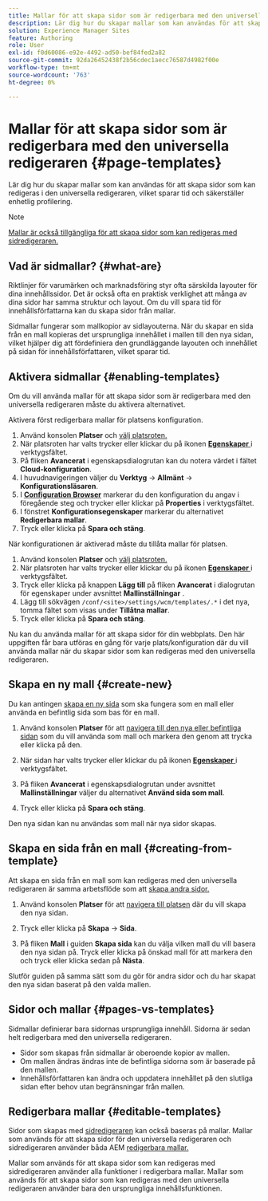 ```yaml
---
title: Mallar för att skapa sidor som är redigerbara med den universella redigeraren
description: Lär dig hur du skapar mallar som kan användas för att skapa sidor som kan redigeras i den universella redigeraren, vilket sparar tid och säkerställer enhetlig profilering.
solution: Experience Manager Sites
feature: Authoring
role: User
exl-id: f0d60086-e92e-4492-ad50-bef84fed2a82
source-git-commit: 92da26452438f2b56cdec1aecc76587d4982f00e
workflow-type: tm+mt
source-wordcount: '763'
ht-degree: 0%

---
```



# Mallar för att skapa sidor som är redigerbara med den universella redigeraren {#page-templates}

Lär dig hur du skapar mallar som kan användas för att skapa sidor som kan redigeras i den universella redigeraren, vilket sparar tid och säkerställer enhetlig profilering.

>[!NOTE]
>
>[Mallar är också tillgängliga för att skapa sidor som kan redigeras med sidredigeraren.](/help/sites-cloud/authoring/page-editor/templates.md)

## Vad är sidmallar? {#what-are}

Riktlinjer för varumärken och marknadsföring styr ofta särskilda layouter för dina innehållssidor. Det är också ofta en praktisk verklighet att många av dina sidor har samma struktur och layout. Om du vill spara tid för innehållsförfattarna kan du skapa sidor från mallar.

Sidmallar fungerar som mallkopior av sidlayouterna. När du skapar en sida från en mall kopieras det ursprungliga innehållet i mallen till den nya sidan, vilket hjälper dig att fördefiniera den grundläggande layouten och innehållet på sidan för innehållsförfattaren, vilket sparar tid.

## Aktivera sidmallar {#enabling-templates}

Om du vill använda mallar för att skapa sidor som är redigerbara med den universella redigeraren måste du aktivera alternativet.

Aktivera först redigerbara mallar för platsens konfiguration.

1. Använd konsolen **Platser** och [välj platsroten.](/help/sites-cloud/authoring/sites-console/introduction.md#selecting-resources)
1. När platsroten har valts trycker eller klickar du på ikonen [**Egenskaper** ](/help/sites-cloud/authoring/sites-console/page-properties.md) i verktygsfältet.
1. På fliken **Avancerat** i egenskapsdialogrutan kan du notera värdet i fältet **Cloud-konfiguration**.
1. I huvudnavigeringen väljer du **Verktyg** -> **Allmänt** -> **Konfigurationsläsaren**.
1. I **[Configuration Browser](/help/implementing/developing/introduction/configurations.md)** markerar du den konfiguration du angav i föregående steg och trycker eller klickar på **Properties** i verktygsfältet.
1. I fönstret **Konfigurationsegenskaper** markerar du alternativet **Redigerbara mallar**.
1. Tryck eller klicka på **Spara och stäng**.

När konfigurationen är aktiverad måste du tillåta mallar för platsen.

1. Använd konsolen **Platser** och [välj platsroten.](/help/sites-cloud/authoring/sites-console/introduction.md#selecting-resources)
1. När platsroten har valts trycker eller klickar du på ikonen [**Egenskaper** ](/help/sites-cloud/authoring/sites-console/page-properties.md) i verktygsfältet.
1. Tryck eller klicka på knappen **Lägg till** på fliken **Avancerat** i dialogrutan för egenskaper under avsnittet **Mallinställningar** .
1. Lägg till sökvägen `/conf/<site>/settings/wcm/templates/.*` i det nya, tomma fältet som visas under **Tillåtna mallar**.
1. Tryck eller klicka på **Spara och stäng**.

Nu kan du använda mallar för att skapa sidor för din webbplats. Den här uppgiften får bara utföras en gång för varje plats/konfiguration där du vill använda mallar när du skapar sidor som kan redigeras med den universella redigeraren.

## Skapa en ny mall {#create-new}

Du kan antingen [skapa en ny sida](/help/sites-cloud/authoring/sites-console/creating-pages.md) som ska fungera som en mall eller använda en befintlig sida som bas för en mall.

1. Använd konsolen **Platser** för att [navigera till den nya eller befintliga sidan](/help/sites-cloud/authoring/sites-console/introduction.md#selecting-resources) som du vill använda som mall och markera den genom att trycka eller klicka på den.

1. När sidan har valts trycker eller klickar du på ikonen [**Egenskaper** ](/help/sites-cloud/authoring/sites-console/page-properties.md) i verktygsfältet.

1. På fliken **Avancerat** i egenskapsdialogrutan under avsnittet **Mallinställningar** väljer du alternativet **Använd sida som mall**.

1. Tryck eller klicka på **Spara och stäng**.

Den nya sidan kan nu användas som mall när nya sidor skapas.

## Skapa en sida från en mall {#creating-from-template}

Att skapa en sida från en mall som kan redigeras med den universella redigeraren är samma arbetsflöde som att [skapa andra sidor.](/help/sites-cloud/authoring/sites-console/creating-pages.md)

1. Använd konsolen **Platser** för att [navigera till platsen](/help/sites-cloud/authoring/sites-console/introduction.md#selecting-resources) där du vill skapa den nya sidan.

1. Tryck eller klicka på **Skapa** -> **Sida**.

1. På fliken **Mall** i guiden **Skapa sida** kan du välja vilken mall du vill basera den nya sidan på. Tryck eller klicka på önskad mall för att markera den och tryck eller klicka sedan på **Nästa**.

Slutför guiden på samma sätt som du gör för andra sidor och du har skapat den nya sidan baserat på den valda mallen.

## Sidor och mallar {#pages-vs-templates}

Sidmallar definierar bara sidornas ursprungliga innehåll. Sidorna är sedan helt redigerbara med den universella redigeraren.

* Sidor som skapas från sidmallar är oberoende kopior av mallen.
* Om mallen ändras ändras inte de befintliga sidorna som är baserade på den mallen.
* Innehållsförfattaren kan ändra och uppdatera innehållet på den slutliga sidan efter behov utan begränsningar från mallen.

## Redigerbara mallar {#editable-templates}

Sidor som skapas med [sidredigeraren](/help/sites-cloud/authoring/page-editor/introduction.md) kan också baseras på mallar. Mallar som används för att skapa sidor för den universella redigeraren och sidredigeraren använder båda AEM [redigerbara mallar.](/help/implementing/developing/components/templates.md)

Mallar som används för att skapa sidor som kan redigeras med sidredigeraren använder alla funktioner i redigerbara mallar. Mallar som används för att skapa sidor som kan redigeras med den universella redigeraren använder bara den ursprungliga innehållsfunktionen.
